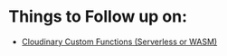# Things to Follow up on:

- [Cloudinary Custom Functions (Serverless or WASM)](https://cloudinary.com/documentation/custom_functions)
